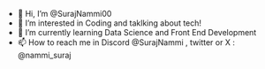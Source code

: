 - 👋 Hi, I’m @SurajNammi00
- 👀 I’m interested in Coding and taklking about tech!
- 🌱 I’m currently learning Data Science and Front End Development
- 📫 How to reach me in Discord @SurajNammi , twitter or X : @nammi_suraj

<!---
SurajNammi00/SurajNammi00 is a ✨ special ✨ repository because its `README.md` (this file) appears on your GitHub profile.
You can click the Preview link to take a look at your changes.
--->
